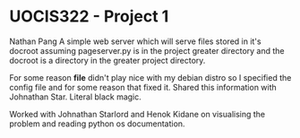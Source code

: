 # UOCIS322 - Project 1 #

Nathan Pang
A simple web server which will serve files stored in it's docroot assuming pageserver.py is in the project greater directory and the docroot is a directory in the greater project directory.

For some reason __file__ didn't play nice with my debian distro so I specified the config file and for some reason that fixed it. Shared this information with Johnathan Star.
Literal black magic.

Worked with Johnathan Starlord and Henok Kidane on visualising the problem and reading python os documentation.
